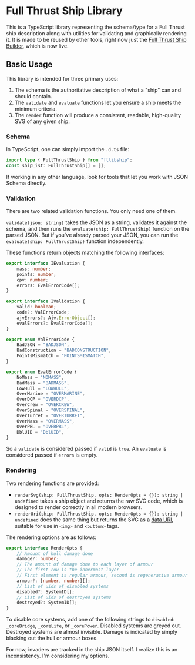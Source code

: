 # Full Thrust Ship Library

This is a TypeScript library representing the schema/type for a Full Thrust ship description along with utilities for validating and graphically rendering it. It is made to be reused by other tools, right now just the [Full Thrust Ship Builder](https://github.com/Perlkonig/ftShipBuilder), which is now live.

## Basic Usage

This library is intended for three primary uses:

1.  The schema is the authoritative description of what a "ship" can and should contain.
2.  The `validate` and `evaluate` functions let you ensure a ship meets the minimum criteria.
3.  The `render` function will produce a consistent, readable, high-quality SVG of any given ship.

### Schema

In TypeScript, one can simply import the `.d.ts` file:

```ts
import type { FullThrustShip } from "ftlibship";
const shipList: FullThrustShip[] = [];
```

If working in any other language, look for tools that let you work with JSON Schema directly.

### Validation

There are two related validation functions. You only need one of them.

`validate(json: string)` takes the JSON as a string, validates it against the schema, and then runs the `evaluate(ship: FullThrustShip)` function on the parsed JSON. But if you've already parsed your JSON, you can run the `evaluate(ship: FullThrustShip)` function independently.

These functions return objects matching the following interfaces:

```ts
export interface IEvaluation {
    mass: number;
    points: number;
    cpv: number;
    errors: EvalErrorCode[];
}

export interface IValidation {
    valid: boolean;
    code?: ValErrorCode;
    ajvErrors?: Ajv.ErrorObject[];
    evalErrors?: EvalErrorCode[];
}

export enum ValErrorCode {
    BadJSON = "BADJSON",
    BadConstruction = "BADCONSTRUCTION",
    PointsMismatch = "POINTSMISMATCH",
}

export enum EvalErrorCode {
    NoMass = "NOMASS",
    BadMass = "BADMASS",
    LowHull = "LOWHULL",
    OverMarine = "OVERMARINE",
    OverDCP = "OVERDCP",
    OverCrew = "OVERCREW",
    OverSpinal = "OVERSPINAL",
    OverTurret = "OVERTURRET",
    OverMass = "OVERMASS",
    OverPBL = "OVERPBL",
    DblUID = "DblUID",
}
```

So a `validate` is considered passed if `valid` is `true`. An `evaluate` is considered passed if `errors` is empty.

### Rendering

Two rendering functions are provided:

-   `renderSvg(ship: FullThrustShip, opts: RenderOpts = {}): string | undefined` takes a ship object and returns the raw SVG code, which is designed to render correctly in all modern browsers.
-   `renderUri(ship: FullThrustShip, opts: RenderOpts = {}): string | undefined` does the same thing but returns the SVG as a [data URI](https://en.wikipedia.org/wiki/Data_URI_scheme), suitable for use in `<img>` and `<button>` tags.

The rendering options are as follows:

```ts
export interface RenderOpts {
    // Amount of hull damage done
    damage?: number;
    // The amount of damage done to each layer of armour
    // The first row is the innermost layer
    // First element is regular armour, second is regenerative armour
    armour?: [number, number][];
    // List of uids of disabled systems
    disabled?: SystemID[];
    // List of uids of destroyed systems
    destroyed?: SystemID[];
}
```

To disable core systems, add one of the following strings to `disabled`: `_coreBridge`, `_coreLife`, or `_corePower`. Disabled systems are greyed out. Destroyed systems are almost invisible. Damage is indicated by simply blacking out the hull or armour boxes.

For now, invaders are tracked in the ship JSON itself. I realize this is an inconsistency. I'm considering my options.
